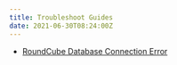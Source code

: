 ```yaml
---
title: Troubleshoot Guides
date: 2021-06-30T08:24:00Z
---
```


* [RoundCube Database Connection Error](20210630082708-roundcube-database-connection-error.md)
